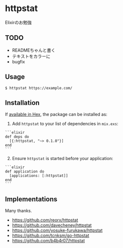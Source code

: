 # httpstat

Elixirのお勉強

## TODO
- READMEちゃんと書く
- テキストをカラーに
- bugfix

## Usage
```
$ httpstat https://example.com/
```


## Installation

If [available in Hex](https://hex.pm/docs/publish), the package can be installed as:

  1. Add `httpstat` to your list of dependencies in `mix.exs`:

    ```elixir
    def deps do
      [{:httpstat, "~> 0.1.0"}]
    end
    ```

  2. Ensure `httpstat` is started before your application:

    ```elixir
    def application do
      [applications: [:httpstat]]
    end
    ```


## Implementations

Many thanks.

- https://github.com/reorx/httpstat
- https://github.com/davecheney/httpstat
- https://github.com/yosuke-furukawa/httpstat
- https://github.com/tcnksm/go-httpstat
- https://github.com/b4b4r07/httpstat
